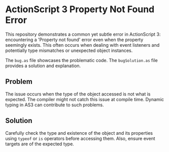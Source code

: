 # ActionScript 3 Property Not Found Error

This repository demonstrates a common yet subtle error in ActionScript 3: encountering a 'Property not found' error even when the property seemingly exists. This often occurs when dealing with event listeners and potentially type mismatches or unexpected object instances.

The `bug.as` file showcases the problematic code. The `bugSolution.as` file provides a solution and explanation.

## Problem

The issue occurs when the type of the object accessed is not what is expected.  The compiler might not catch this issue at compile time. Dynamic typing in AS3 can contribute to such problems.

## Solution

Carefully check the type and existence of the object and its properties using `typeof` or `is` operators before accessing them.  Also, ensure event targets are of the expected type.